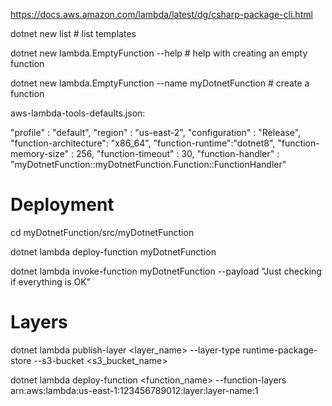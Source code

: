 https://docs.aws.amazon.com/lambda/latest/dg/csharp-package-cli.html

dotnet new list  # list templates

dotnet new lambda.EmptyFunction --help  # help with creating an empty function

dotnet new lambda.EmptyFunction --name myDotnetFunction # create a function

aws-lambda-tools-defaults.json:

  "profile" : "default",
  "region" : "us-east-2",
  "configuration" : "Release",
  "function-architecture": "x86_64",
  "function-runtime":"dotnet8",
  "function-memory-size" : 256,
  "function-timeout" : 30,
  "function-handler" : "myDotnetFunction::myDotnetFunction.Function::FunctionHandler"

# Deployment

cd myDotnetFunction/src/myDotnetFunction

dotnet lambda deploy-function myDotnetFunction

dotnet lambda invoke-function myDotnetFunction --payload "Just checking if everything is OK"

# Layers

dotnet lambda publish-layer <layer_name> --layer-type runtime-package-store --s3-bucket <s3_bucket_name>

dotnet lambda deploy-function <function_name> --function-layers arn:aws:lambda:us-east-1:123456789012:layer:layer-name:1


